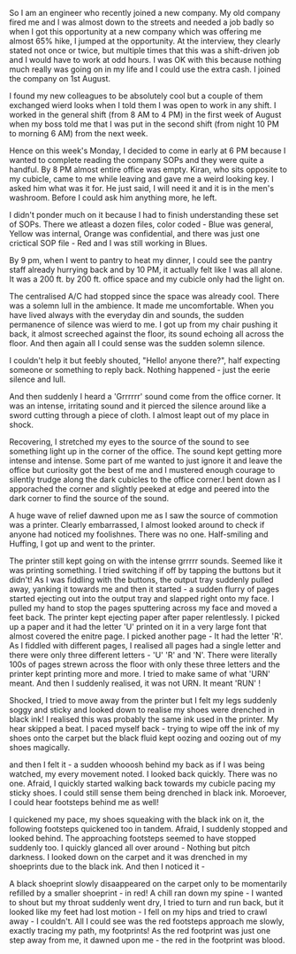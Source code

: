 So I am an engineer who recently joined a new company. My old company fired me and I was almost down to the streets and needed a job badly so when I got this opportunity at a new company which was offering me almost 65% hike, I jumped at the opportunity. At the interview, they clearly stated not once or twice, but multiple times that this was a shift-driven job and I would have to work at odd hours. I was OK with this because nothing much really was going on in my life and I could use the extra cash. I joined the company on 1st August. 

I found my new colleagues to be absolutely cool but a couple of them exchanged wierd looks when I told them I was open to work in any shift. I worked in the general shift (from 8 AM to 4 PM) in the first week of August when my boss told me that I was put in the second shift (from night 10 PM to morning 6 AM) from the next week.

Hence on this week's Monday, I decided to come in early at 6 PM because I wanted to complete reading the company SOPs and they were quite a handful. By 8 PM almost entire office was empty. Kiran, who sits opposite to my cubicle, came to me while leaving and gave me a weird looking key. I asked him what was it for. He just said, I will need it and it is in the men's washroom. Before I could ask him anything more, he left. 

I didn't ponder much on it because I had to finish understanding these set of SOPs. There we atleast a dozen files, color coded - Blue was general, Yellow was internal, Orange was confidential, and there was just one crictical SOP file - Red and I was still working in Blues. 

By 9 pm, when I went to pantry to heat my dinner, I could see the pantry staff already hurrying back and by 10 PM, it actually felt like I was all alone. It was a 200 ft. by 200 ft. office space and my cubicle only had the light on.

The centralised A/C had stopped since the space was already cool. There was a solemn lull in the ambience. It made me uncomfortable. When you have lived always with the everyday din and sounds, the sudden permanence of silence was wierd to me. I got up from my chair pushing it back, it almost screeched against the floor, its sound echoing all across the floor. And then again all I could sense was the sudden solemn silence.

I couldn't help it but feebly shouted, "Hello! anyone there?", half expecting someone or something to reply back. Nothing happened - just the eerie silence and lull.

And then suddenly I heard a 'Grrrrrr' sound come from the office corner. It was an intense, irritating sound and it pierced the silence around like a sword cutting through a piece of cloth.  I almost leapt out of my place in shock. 

Recovering, I stretched my eyes to the source of the sound to see something light up in the corner of the office. The sound kept getting more intense and intense. Some part of me wanted to just ignore it and leave the office but curiosity got the best of me and I mustered enough courage to silently trudge along the dark cubicles to the office corner.I bent down as I apporached the corner and slightly peeked at edge and peered into the dark corner  to find the source of the sound. 

A huge wave of relief dawned upon me as I saw the source of commotion was a printer. Clearly embarrassed, I almost looked around to check if anyone had noticed my foolishnes. There was no one. Half-smiling and Huffing, I got up and went to the printer.

The printer still kept going on with the intense grrrrr sounds. Seemed like it was printing something. I tried switching if off by tapping the buttons but it didn't! As I was fiddling with the buttons, the output tray suddenly pulled away, yanking it towards me and then it started - a sudden flurry of pages started ejecting out into the output tray and slapped right onto my face. I pulled my hand to stop the pages sputtering across my face and moved a feet back. The printer kept ejecting paper after paper relentlessly.  I picked up a paper and it had the letter 'U' printed on it in a very large font that almost covered the enitre page. I picked another page - It had the letter 'R'. As I fiddled with different pages, I realised all pages had a single letter and there were only three different letters - 'U' 'R' and 'N'. There were literally 100s of pages strewn across the floor with only these three letters and the printer kept printing more and more. I tried to make same of what 'URN' meant.
And then I suddenly realised, it was not URN. It meant
'RUN' !

Shocked, I tried to move away from the printer but I felt my legs suddenly soggy and sticky and looked down to realise my shoes were drenched in black ink! I realised this was  probably the same ink used in the printer. My hear skipped a beat.  I paced myself back - trying to wipe off the ink of my shoes onto the carpet but the black fluid kept oozing and oozing out of my shoes magically. 

and then I felt it - a sudden whooosh behind my back as if I was being watched, my every movement noted. I looked back quickly. There was no one. Afraid, I quickly started walking back towards my cubicle pacing my sticky shoes. I could still sense them being drenched in black ink. Moroever, I could hear footsteps behind me as well!

I quickened my pace, my shoes squeaking with the black ink on it, the following footsteps quickened too in tandem. Afraid, I suddenly stopped and looked behind. The approaching footsteps seemed to have stopped suddenly too. I quickly glanced all over around - Nothing but pitch darkness. I looked down on the carpet and it was drenched in my shoeprints due to the black ink.  And then I noticed it - 

A black shoeprint slowly disaappeared on the carpet only to be momentarily refilled by a smaller shoeprint - in red! A chill ran down my spine - I wanted to shout but my throat suddenly went dry, I tried  to turn and run back, but it looked like my feet had lost motion - I fell on my hips and tried to crawl away - I couldn't. All I could see was the red footsteps approach me slowly, exactly tracing my path, my footprints! As the red footprint was just one step away from me, it dawned upon me - the red in the footprint was blood.